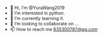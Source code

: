 - 👋 Hi, I’m @YuraWang2019
- 👀 I’m interested in python.
- 🌱 I’m currently learning it.
- 💞️ I’m looking to collaborate on ...
- 📫 How to reach me 635300787@qq.com
<!---
YuraWang2019/YuraWang2019 is a ✨ special ✨ repository because its `README.md` (this file) appears on your GitHub profile.
You can click the Preview link to take a look at your changes.
--->
